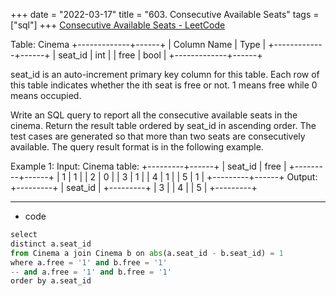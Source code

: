 +++ 
date = "2022-03-17"
title = "603. Consecutive Available Seats"
tags = ["sql"]
+++
[Consecutive Available Seats - LeetCode](https://leetcode.com/problems/consecutive-available-seats/)

Table: Cinema
+-------------+------+
| Column Name | Type |
+-------------+------+
| seat_id     | int  |
| free        | bool |
+-------------+------+

seat_id is an auto-increment primary key column for this table. Each row of this table indicates whether the ith seat is free or not. 1 means free while 0 means occupied. 
 
Write an SQL query to report all the consecutive available seats in the cinema.
Return the result table ordered by seat_id in ascending order.
The test cases are generated so that more than two seats are consecutively available.
The query result format is in the following example.
 
Example 1:
Input: 
Cinema table:
+---------+------+
| seat_id | free |
+---------+------+
| 1       | 1    |
| 2       | 0    |
| 3       | 1    |
| 4       | 1    |
| 5       | 1    |
+---------+------+
Output: 
+---------+
| seat_id |
+---------+
| 3       |
| 4       |
| 5       |
+---------+

---
- code
```py
select 
distinct a.seat_id 
from Cinema a join Cinema b on abs(a.seat_id - b.seat_id) = 1 
where a.free = '1' and b.free = '1'
-- and a.free = '1' and b.free = '1'
order by a.seat_id
```
